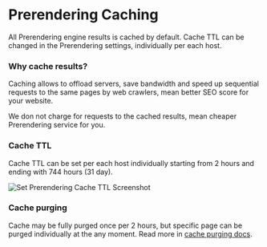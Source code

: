 Prerendering Caching
======

All Prerendering engine results is cached by default. Cache TTL can be changed in the Prerendering settings, individually per each host.

### Why cache results?
Caching allows to offload servers, save bandwidth and speed up sequential requests to the same pages by web crawlers, mean better SEO score for your website.

We don not charge for requests to the cached results, mean cheaper Prerendering service for you.

### Cache TTL
Cache TTL can be set per each host individually starting from 2 hours and ending with 744 hours (31 day).

![Set Prerendering Cache TTL Screenshot](https://github.com/VeliovGroup/ostrio/blob/master/docs/prerendering/prerendering-cache.png?raw=true)

### Cache purging
Cache may be fully purged once per 2 hours, but specific page can be purged individually at the any moment. Read more in [cache purging docs](https://github.com/VeliovGroup/ostrio/blob/master/docs/prerendering/cache-purge.md).
